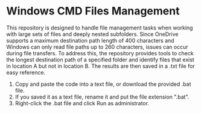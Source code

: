 # Windows CMD Files Management


This repository is designed to handle file management tasks when working with large sets of files and deeply nested subfolders. Since OneDrive supports a maximum destination path length of 400 characters
and Windows can only read file paths up to 260 characters, issues can occur during file transfers. To address this, the repository provides tools to check the longest destination path of a specified folder 
and identify files that exist in location A but not in location B. The results are then saved in a .txt file for easy reference. 

1. Copy and paste the code into a text file, or download the provided .bat file.
2. If you saved it as a text file, rename it and put the file extension ".bat".
3. Right-click the .bat file and click Run as administrator.
